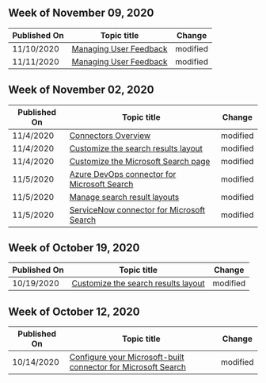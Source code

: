 <!-- This file is generated automatically each week. Changes made to this file will be overwritten.-->



## Week of November 09, 2020


| Published On |Topic title | Change |
|------|------------|--------|
| 11/10/2020 | [Managing User Feedback](/MicrosoftSearch/manage-feedback) | modified |
| 11/11/2020 | [Managing User Feedback](/MicrosoftSearch/manage-feedback) | modified |


## Week of November 02, 2020


| Published On |Topic title | Change |
|------|------------|--------|
| 11/4/2020 | [Connectors Overview](/MicrosoftSearch/connectors-overview) | modified |
| 11/4/2020 | [Customize the search results layout](/MicrosoftSearch/customize-results-layout) | modified |
| 11/4/2020 | [Customize the Microsoft Search page](/MicrosoftSearch/customize-search-page) | modified |
| 11/5/2020 | [Azure DevOps connector for Microsoft Search](/MicrosoftSearch/azure-devops-connector) | modified |
| 11/5/2020 | [Manage search result layouts](/MicrosoftSearch/customize-results-layout) | modified |
| 11/5/2020 | [ServiceNow connector for Microsoft Search](/MicrosoftSearch/servicenow-connector) | modified |


## Week of October 19, 2020


| Published On |Topic title | Change |
|------|------------|--------|
| 10/19/2020 | [Customize the search results layout](/MicrosoftSearch/customize-results-layout) | modified |


## Week of October 12, 2020


| Published On |Topic title | Change |
|------|------------|--------|
| 10/14/2020 | [Configure your Microsoft-built connector for Microsoft Search](/MicrosoftSearch/configure-connector) | modified |
